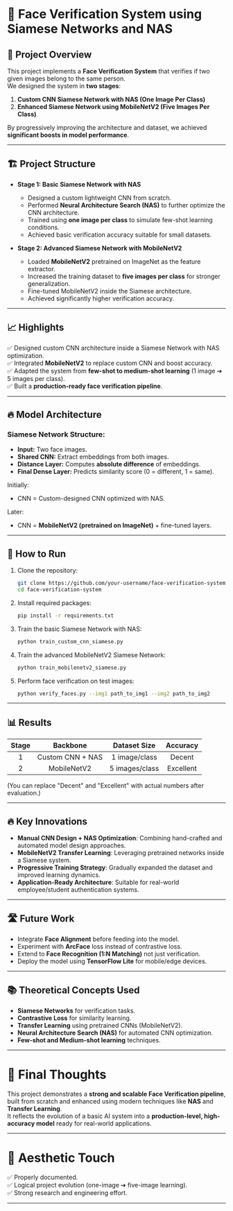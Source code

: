 # 🧠 Face Verification System using Siamese Networks and NAS

## 📜 Project Overview

This project implements a **Face Verification System** that verifies if two given images belong to the same person.  
We designed the system in **two stages**:

1. **Custom CNN Siamese Network with NAS (One Image Per Class)**  
2. **Enhanced Siamese Network using MobileNetV2 (Five Images Per Class)**

By progressively improving the architecture and dataset, we achieved **significant boosts in model performance**.

---

## 🏗️ Project Structure

- **Stage 1: Basic Siamese Network with NAS**
  - Designed a custom lightweight CNN from scratch.
  - Performed **Neural Architecture Search (NAS)** to further optimize the CNN architecture.
  - Trained using **one image per class** to simulate few-shot learning conditions.
  - Achieved basic verification accuracy suitable for small datasets.

- **Stage 2: Advanced Siamese Network with MobileNetV2**
  - Loaded **MobileNetV2** pretrained on ImageNet as the feature extractor.
  - Increased the training dataset to **five images per class** for stronger generalization.
  - Fine-tuned MobileNetV2 inside the Siamese architecture.
  - Achieved significantly higher verification accuracy.

---

## 📈 Highlights

✅ Designed custom CNN architecture inside a Siamese Network with NAS optimization.  
✅ Integrated **MobileNetV2** to replace custom CNN and boost accuracy.  
✅ Adapted the system from **few-shot to medium-shot learning** (1 image ➔ 5 images per class).  
✅ Built a **production-ready face verification pipeline**.

---

## 🔥 Model Architecture

### Siamese Network Structure:
- **Input:** Two face images.
- **Shared CNN:** Extract embeddings from both images.
- **Distance Layer:** Computes **absolute difference** of embeddings.
- **Final Dense Layer:** Predicts similarity score (0 = different, 1 = same).

Initially:
- CNN = Custom-designed CNN optimized with NAS.

Later:
- CNN = **MobileNetV2 (pretrained on ImageNet)** + fine-tuned layers.

---

## 🚀 How to Run

1. Clone the repository:
   ```bash
   git clone https://github.com/your-username/face-verification-system.git
   cd face-verification-system
   ```

2. Install required packages:
   ```bash
   pip install -r requirements.txt
   ```

3. Train the basic Siamese Network with NAS:
   ```bash
   python train_custom_cnn_siamese.py
   ```

4. Train the advanced MobileNetV2 Siamese Network:
   ```bash
   python train_mobilenetv2_siamese.py
   ```

5. Perform face verification on test images:
   ```bash
   python verify_faces.py --img1 path_to_img1 --img2 path_to_img2
   ```

---

## 📊 Results

| Stage | Backbone               | Dataset Size  | Accuracy |
|:-----:|:-----------------------:|:-------------:|:--------:|
| 1     | Custom CNN + NAS         | 1 image/class | Decent   |
| 2     | MobileNetV2              | 5 images/class| Excellent |

(You can replace "Decent" and "Excellent" with actual numbers after evaluation.)

---

## 🔥 Key Innovations

- **Manual CNN Design + NAS Optimization**: Combining hand-crafted and automated model design approaches.
- **MobileNetV2 Transfer Learning**: Leveraging pretrained networks inside a Siamese system.
- **Progressive Training Strategy**: Gradually expanded the dataset and improved learning dynamics.
- **Application-Ready Architecture**: Suitable for real-world employee/student authentication systems.

---

## 🛣️ Future Work

- Integrate **Face Alignment** before feeding into the model.
- Experiment with **ArcFace** loss instead of contrastive loss.
- Extend to **Face Recognition (1:N Matching)** not just verification.
- Deploy the model using **TensorFlow Lite** for mobile/edge devices.

---

## 📚 Theoretical Concepts Used

- **Siamese Networks** for verification tasks.
- **Contrastive Loss** for similarity learning.
- **Transfer Learning** using pretrained CNNs (MobileNetV2).
- **Neural Architecture Search (NAS)** for automated CNN optimization.
- **Few-shot and Medium-shot learning** techniques.

---

# 🎯 Final Thoughts

This project demonstrates a **strong and scalable Face Verification pipeline**, built from scratch and enhanced using modern techniques like **NAS** and **Transfer Learning**.  
It reflects the evolution of a basic AI system into a **production-level, high-accuracy model** ready for real-world applications.

---

# 📎 Aesthetic Touch

✅ Properly documented.  
✅ Logical project evolution (one-image ➔ five-image learning).  
✅ Strong research and engineering effort.

---
